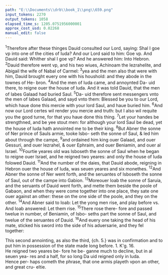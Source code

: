 ```yaml
---
path: "E:\\Documents\\drb\\book_1\\png\\659.png"
input_tokens: 2270
output_tokens: 1058
elapsed_time_s: 1205.0751956000001
approx_cost_usd: 0.02268
manual_edit: false
---
```

<sup>1</sup>Therefore after these thinges Dauid consulted
our Lord, saying: Shal I goe vp into one of the cities of
Iuda? And our Lord said to him: Goe vp. And Dauid said:
Whither shal I goe vp? And he answered him: Into Hebron.
<sup>2</sup>Dauid therefore went vp, and his two wiues, Achinoam the
Iezrahelite, and Abigail the wife of Nabal of Carmel: <sup>3</sup>yea
and the men also that were with him, Dauid brought euery
one with his houshold: and they abode in the townes of He-
bron. <sup>4</sup>And the men of Iuda came, and annoynted Da-
uid there, to reigne ouer the house of Iuda. And it was told
Dauid, that the men of Iabes Galaad had buried Saul. <sup>5</sup>Da-
uid therefore sent messengers vnto the men of Iabes Galaad,
and sayd vnto them: Blessed be you to our Lord, which haue
done this mercie with your lord Saul, and haue buried him.
<sup>6</sup>And now our Lord certes wil render you mercie and truth:
but I also wil requite you the good turne, for that you haue
done this thing. <sup>7</sup>Let your handes be strengthned, and be
yee stout men: for although your lord Saul be dead, yet the
house of Iuda hath annointed me to be their king. <sup>8</sup>But
Abner the sonne of Ner prince of Sauls armie, tooke Isbo-
seth the sonne of Saul, & led him about through the campe,
<sup>9</sup>and ordained him king ouer Galaad, and ouer Gessuri,
and ouer Iezrahel, & ouer Ephraim, and ouer Beniamin, and
ouer al Israel. <sup>10</sup>Fourtie yeares old was Isboseth the sonne
of Saul when he began to reigne ouer Israel, and he reigned
two yeares: and only the house of Iuda folowed Dauid.
<sup>11</sup>And the number of the daies, that Dauid abode, reigning
in Hebron ouer the house of Iuda, was seuen yeares and six
monethes. <sup>12</sup>And Abner the sonne of Ner went forth, and
the seruantes of Isboseth the sonne of Saul, out of the campe
into Gabion. <sup>13</sup>Moreouer Ioab the sonne of Saruia, and
the seruants of Dauid went forth, and mette them beside
the poole of Gabaon, and when they were come together
into one place, they sate one ouer against an other: these
on the one side of the poole, and they on the other. <sup>14</sup>And
Abner said to Ioab: Let the yong men rise, and play before
vs. And Ioab answered: Let them rise. <sup>15</sup>There rose there-
fore and passed twelue in number, of Beniamin, of Isbo-
seths part the sonne of Saul, and twelue of the seruantes of
Dauid. <sup>16</sup>And euery one taking the head of his mate, sticked his
sword into the side of his aduersarie, and they fel together:

<aside>This second annointing, as also the third, {ch. 5.} was in confirmation and to put him in possession of the state made long before. 1. K'g. 16.</aside>

<aside>He reigned two yeares be- fore he be- ganne much to decline, but in al seuen yea- res and a half, for so long Da uid reigned only in Iuda.</aside>

<aside>Hence per- haps cometh the phrase, that one armis playeth vpon an other, and great cru- eltie.</aside>

[^1]: OF KINGES.